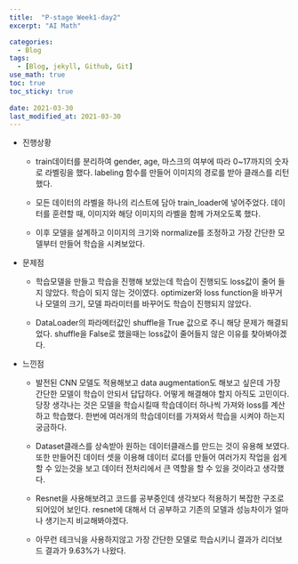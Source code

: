 ```yaml
---
title:  "P-stage Week1-day2"
excerpt: "AI Math"

categories:
  - Blog
tags:
  - [Blog, jekyll, Github, Git]
use_math: true
toc: true
toc_sticky: true
 
date: 2021-03-30
last_modified_at: 2021-03-30
---
```


* 진행상황

    * train데이터를 분리하여 gender, age, 마스크의 여부에 따라 0~17까지의 숫자로 라벨링을 했다. labeling 함수를 만들어 이미지의 경로를 받아 클래스를 리턴했다.

    * 모든 데이터의 라벨을 하나의 리스트에 담아 train_loader에 넣어주었다. 데이터를 훈련할 때, 이미지와 해당 이미지의 라벨을 함께 가져오도록 했다. 

    * 이후 모델을 설계하고 이미지의 크기와 normalize를 조정하고 가장 간단한 모델부터 만들어 학습을 시켜보았다.

* 문제점

    * 학습모델을 만들고 학습을 진행해 보았는데 학습이 진행되도 loss값이 줄어 들지 않았다. 학습이 되지 않는 것이였다. optimizer와 loss function을 바꾸거나 모델의 크기, 모델 파라미터를 바꾸어도 학습이 진행되지 않았다. 
   
   * DataLoader의 파라메터값인 shuffle을 True 값으로 주니 해당 문제가 해결되었다. shuffle을 False로 했을때는 loss값이 줄어들지 않은 이유를 찾아봐야겠다. 


* 느낀점

    * 발전된 CNN 모델도 적용해보고 data augmentation도 해보고 싶은데 가장 간단한 모델이 학습이 안되서 답답하다. 어떻게 해결해야 할지 아직도 고민이다. 당장 생각나는 것은 모델을 학습시킬때 학습데이터 하나씩 가져와 loss를 계산하고 학습했다. 한번에 여러개의 학습데이터를 가져와서 학습을 시켜야 하는지 궁금하다. 

    * Dataset클래스를 상속받아 원하는 데이터클래스를 만드는 것이 유용해 보였다. 또한 만들어진 데이터 셋을 이용해 데이터 로더를 만들어 여러가지 작업을 쉽게 할 수 있는것을 보고 데이터 전처리에서 큰 역할을 할 수 있을 것이라고 생각했다.

    * Resnet을 사용해보려고 코드를 공부중인데 생각보다 적용하기 복잡한 구조로 되어있어 보인다. resnet에 대해서 더 공부하고 기존의 모델과 성능차이가 얼마나 생기는지 비교해봐야겠다.
    
    * 아무런 테크닉을 사용하지않고 가장 간단한 모델로 학습시키니 결과가 리더보드 결과가 9.63%가 나왔다.
